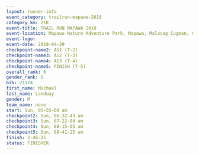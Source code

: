 ```yaml
---
layout: runner-info 
event_category: trailrun-mapawa-2018 
category_km: 21K 
event-title: TRAIL RUN MAPAWA 2018 
event-location: Mapawa Nature Adventure Park, Mapawa, Malasag Cugman, Cagayan de Oro Philippines 
event-logo: 
event-date: 2018-04-29 
checkpoint-name2: AS1 (T-2) 
checkpoint-name3: AS2 (T-3) 
checkpoint-name4: AS3 (T-4) 
checkpoint-name5: FINISH (T-5) 
overall_rank: 6
gender_rank: 6
bib: 21174
first_name: Michael
last_name: Landuay
gender: M
team_name: none
start: Sun, 05-55-00 am
checkpoint2: Sun, 06-32-43 am
checkpoint3: Sun, 07-22-04 am
checkpoint4: Sun, 08-15-55 am
checkpoint5: Sun, 08-41-25 am
finish: 2-46-25
status: FINISHER
---
```

